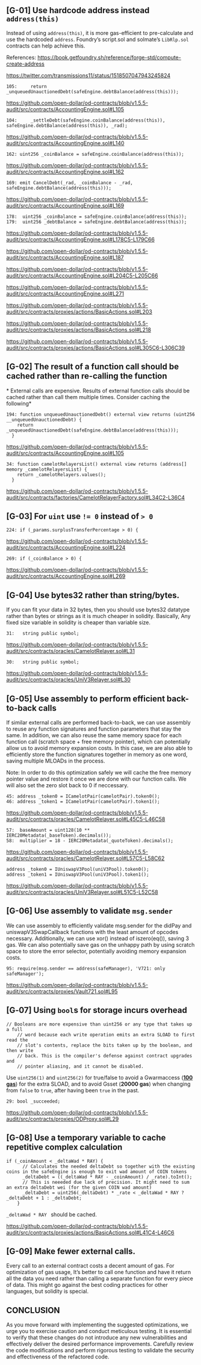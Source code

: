 ## \[G-01\] Use hardcode address instead `address(this)`

Instead of using `address(this)`, it is more gas-efficient to pre-calculate and use the hardcoded `address`. Foundry’s script.sol and solmate’s `LibRlp.sol` contracts can help achieve this.

References: <ins>https://book.getfoundry.sh/reference/forge-std/compute-create-address</ins>

<ins>https://twitter.com/transmissions11/status/1518507047943245824</ins>

```
105:     return _unqueuedUnauctionedDebt(safeEngine.debtBalance(address(this)));
```

https://github.com/open-dollar/od-contracts/blob/v1.5.5-audit/src/contracts/AccountingEngine.sol#L105

```
104:     _settleDebt(safeEngine.coinBalance(address(this)), safeEngine.debtBalance(address(this)), _rad);
```

https://github.com/open-dollar/od-contracts/blob/v1.5.5-audit/src/contracts/AccountingEngine.sol#L140

```
162: uint256 _coinBalance = safeEngine.coinBalance(address(this));
```

https://github.com/open-dollar/od-contracts/blob/v1.5.5-audit/src/contracts/AccountingEngine.sol#L162

```
169: emit CancelDebt(_rad, _coinBalance - _rad, safeEngine.debtBalance(address(this)));
```

https://github.com/open-dollar/od-contracts/blob/v1.5.5-audit/src/contracts/AccountingEngine.sol#L169

```
178:  uint256 _coinBalance = safeEngine.coinBalance(address(this));
179:  uint256 _debtBalance = safeEngine.debtBalance(address(this));
```

https://github.com/open-dollar/od-contracts/blob/v1.5.5-audit/src/contracts/AccountingEngine.sol#L178C5-L179C66

https://github.com/open-dollar/od-contracts/blob/v1.5.5-audit/src/contracts/AccountingEngine.sol#L187

https://github.com/open-dollar/od-contracts/blob/v1.5.5-audit/src/contracts/AccountingEngine.sol#L204C5-L205C66

https://github.com/open-dollar/od-contracts/blob/v1.5.5-audit/src/contracts/AccountingEngine.sol#L271

https://github.com/open-dollar/od-contracts/blob/v1.5.5-audit/src/contracts/proxies/actions/BasicActions.sol#L203

https://github.com/open-dollar/od-contracts/blob/v1.5.5-audit/src/contracts/proxies/actions/BasicActions.sol#L218

https://github.com/open-dollar/od-contracts/blob/v1.5.5-audit/src/contracts/proxies/actions/BasicActions.sol#L305C6-L306C39

## \[G-02\] The result of a function call should be cached rather than re-calling the function

* External calls are expensive. Results of external function calls should be cached rather than call them multiple times. Consider caching the following*

```
194: function unqueuedUnauctionedDebt() external view returns (uint256 __unqueuedUnauctionedDebt) {
    return _unqueuedUnauctionedDebt(safeEngine.debtBalance(address(this)));
  }
```

https://github.com/open-dollar/od-contracts/blob/v1.5.5-audit/src/contracts/AccountingEngine.sol#L105

```
34: function camelotRelayersList() external view returns (address[] memory _camelotRelayersList) {
    return _camelotRelayers.values();
  }
```

https://github.com/open-dollar/od-contracts/blob/v1.5.5-audit/src/contracts/factories/CamelotRelayerFactory.sol#L34C2-L36C4

## \[G-03\] For `uint` use `!= 0` instead of `> 0`

```
224: if (_params.surplusTransferPercentage > 0) {
```

https://github.com/open-dollar/od-contracts/blob/v1.5.5-audit/src/contracts/AccountingEngine.sol#L224

```
269: if (_coinBalance > 0) {
```

https://github.com/open-dollar/od-contracts/blob/v1.5.5-audit/src/contracts/AccountingEngine.sol#L269

## \[G-04\] Use bytes32 rather than string/bytes.

If you can fit your data in 32 bytes, then you should use bytes32 datatype rather than bytes or strings as it is much cheaper in solidity. Basically, Any fixed size variable in solidity is cheaper than variable size.

```
31:   string public symbol;
```

https://github.com/open-dollar/od-contracts/blob/v1.5.5-audit/src/contracts/oracles/CamelotRelayer.sol#L31

```
30:   string public symbol;
```

https://github.com/open-dollar/od-contracts/blob/v1.5.5-audit/src/contracts/oracles/UniV3Relayer.sol#L30

## \[G-05\] Use assembly to perform efficient back-to-back calls

If similar external calls are performed back-to-back, we can use assembly to reuse any function signatures and function parameters that stay the same. In addition, we can also reuse the same memory space for each function call (scratch space + free memory pointer), which can potentially allow us to avoid memory expansion costs. In this case, we are also able to efficiently store the function signatures together in memory as one word, saving multiple MLOADs in the process.

Note: In order to do this optimization safely we will cache the free memory pointer value and restore it once we are done with our function calls. We will also set the zero slot back to 0 if neccessary.

```
45: address _token0 = ICamelotPair(camelotPair).token0();
46: address _token1 = ICamelotPair(camelotPair).token1();
```

https://github.com/open-dollar/od-contracts/blob/v1.5.5-audit/src/contracts/oracles/CamelotRelayer.sol#L45C5-L46C58

```
57:  baseAmount = uint128(10 ** IERC20Metadata(_baseToken).decimals());
58:  multiplier = 18 - IERC20Metadata(_quoteToken).decimals();
```

https://github.com/open-dollar/od-contracts/blob/v1.5.5-audit/src/contracts/oracles/CamelotRelayer.sol#L57C5-L58C62

```
address _token0 = IUniswapV3Pool(uniV3Pool).token0();
address _token1 = IUniswapV3Pool(uniV3Pool).token1();
```

https://github.com/open-dollar/od-contracts/blob/v1.5.5-audit/src/contracts/oracles/UniV3Relayer.sol#L51C5-L52C58

## \[G-06\] Use assembly to validate `msg.sender`

We can use assembly to efficiently validate msg.sender for the didPay and uniswapV3SwapCallback functions with the least amount of opcodes necessary. Additionally, we can use xor() instead of iszero(eq()), saving 3 gas. We can also potentially save gas on the unhappy path by using scratch space to store the error selector, potentially avoiding memory expansion costs.

```
95: require(msg.sender == address(safeManager), 'V721: only safeManager');
```

https://github.com/open-dollar/od-contracts/blob/v1.5.5-audit/src/contracts/proxies/Vault721.sol#L95

## \[G‑07\] Using `bool`s for storage incurs overhead

```
// Booleans are more expensive than uint256 or any type that takes up a full
    // word because each write operation emits an extra SLOAD to first read the
    // slot's contents, replace the bits taken up by the boolean, and then write
    // back. This is the compiler's defense against contract upgrades and
    // pointer aliasing, and it cannot be disabled.
```

Use `uint256(1)` and `uint256(2)` for true/false to avoid a Gwarmaccess (**<ins>100 gas</ins>**) for the extra SLOAD, and to avoid Gsset (**20000 gas**) when changing from `false` to `true`, after having been `true` in the past.

```
29: bool _succeeded;
```

https://github.com/open-dollar/od-contracts/blob/v1.5.5-audit/src/contracts/proxies/ODProxy.sol#L29

## \[G-08\] Use a temporary variable to cache repetitive complex calculation

```
if (_coinAmount < _deltaWad * RAY) {
      // Calculates the needed deltaDebt so together with the existing coins in the safeEngine is enough to exit wad amount of COIN tokens
      _deltaDebt = ((_deltaWad * RAY - _coinAmount) / _rate).toInt();
      // This is neeeded due lack of precision. It might need to sum an extra deltaDebt wei (for the given COIN wad amount)
      _deltaDebt = uint256(_deltaDebt) * _rate < _deltaWad * RAY ? _deltaDebt + 1 : _deltaDebt;
    }
```

`_deltaWad * RAY ` should be cached.

https://github.com/open-dollar/od-contracts/blob/v1.5.5-audit/src/contracts/proxies/actions/BasicActions.sol#L41C4-L46C6

## \[G-09\] Make fewer external calls.

Every call to an external contract costs a decent amount of gas. For optimization of gas usage, It’s better to call one function and have it return all the data you need rather than calling a separate function for every piece of data. This might go against the best coding practices for other languages, but solidity is special.

## CONCLUSION

As you move forward with implementing the suggested optimizations, we urge you to exercise caution and conduct meticulous testing. It is essential to verify that these changes do not introduce any new vulnerabilities and effectively deliver the desired performance improvements. Carefully review the code modifications and perform rigorous testing to validate the security and effectiveness of the refactored code.